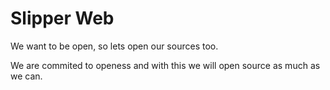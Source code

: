 # Slipper Web

We want to be open, so lets open our sources too. 

We are commited to openess and with this we will open source as much as we can.

